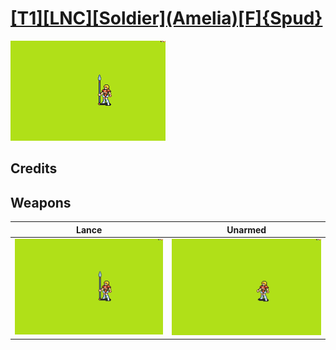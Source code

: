 # [\[T1\]\[LNC\]\[Soldier\]\(Amelia\)\[F\]{Spud}](./)

<img src="./2.%20Lance/Lance_000.png" alt="[T1][LNC][Soldier](Amelia)[F]{Spud} standing" />

## Credits



## Weapons


|Lance |Unarmed |
|  :---: | :---: |
| <img alt="Lance animation" src="./2.%20Lance/Lance.gif" /> | <img alt="Unarmed animation" src="./8.%20Unarmed/Unarmed.gif" /> |
